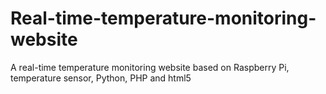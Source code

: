 # Real-time-temperature-monitoring-website
A real-time temperature monitoring website based on Raspberry Pi, temperature sensor, Python, PHP and html5
